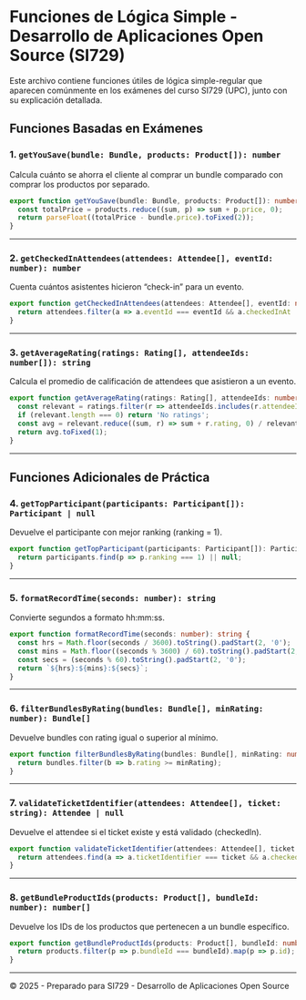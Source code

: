 
# Funciones de Lógica Simple - Desarrollo de Aplicaciones Open Source (SI729)

Este archivo contiene funciones útiles de lógica simple-regular que aparecen comúnmente en los exámenes del curso SI729 (UPC), junto con su explicación detallada.

## Funciones Basadas en Exámenes

### 1. `getYouSave(bundle: Bundle, products: Product[]): number`

Calcula cuánto se ahorra el cliente al comprar un bundle comparado con comprar los productos por separado.

```ts
export function getYouSave(bundle: Bundle, products: Product[]): number {
  const totalPrice = products.reduce((sum, p) => sum + p.price, 0);
  return parseFloat((totalPrice - bundle.price).toFixed(2));
}
```

---

### 2. `getCheckedInAttendees(attendees: Attendee[], eventId: number): number`

Cuenta cuántos asistentes hicieron “check-in” para un evento.

```ts
export function getCheckedInAttendees(attendees: Attendee[], eventId: number): number {
  return attendees.filter(a => a.eventId === eventId && a.checkedInAt !== null).length;
}
```

---

### 3. `getAverageRating(ratings: Rating[], attendeeIds: number[]): string`

Calcula el promedio de calificación de attendees que asistieron a un evento.

```ts
export function getAverageRating(ratings: Rating[], attendeeIds: number[]): string {
  const relevant = ratings.filter(r => attendeeIds.includes(r.attendeeId));
  if (relevant.length === 0) return 'No ratings';
  const avg = relevant.reduce((sum, r) => sum + r.rating, 0) / relevant.length;
  return avg.toFixed(1);
}
```

---

## Funciones Adicionales de Práctica

### 4. `getTopParticipant(participants: Participant[]): Participant | null`

Devuelve el participante con mejor ranking (ranking = 1).

```ts
export function getTopParticipant(participants: Participant[]): Participant | null {
  return participants.find(p => p.ranking === 1) || null;
}
```

---

### 5. `formatRecordTime(seconds: number): string`

Convierte segundos a formato hh:mm:ss.

```ts
export function formatRecordTime(seconds: number): string {
  const hrs = Math.floor(seconds / 3600).toString().padStart(2, '0');
  const mins = Math.floor((seconds % 3600) / 60).toString().padStart(2, '0');
  const secs = (seconds % 60).toString().padStart(2, '0');
  return `${hrs}:${mins}:${secs}`;
}
```

---

### 6. `filterBundlesByRating(bundles: Bundle[], minRating: number): Bundle[]`

Devuelve bundles con rating igual o superior al mínimo.

```ts
export function filterBundlesByRating(bundles: Bundle[], minRating: number): Bundle[] {
  return bundles.filter(b => b.rating >= minRating);
}
```

---

### 7. `validateTicketIdentifier(attendees: Attendee[], ticket: string): Attendee | null`

Devuelve el attendee si el ticket existe y está validado (checkedIn).

```ts
export function validateTicketIdentifier(attendees: Attendee[], ticket: string): Attendee | null {
  return attendees.find(a => a.ticketIdentifier === ticket && a.checkedInAt !== null) || null;
}
```

---

### 8. `getBundleProductIds(products: Product[], bundleId: number): number[]`

Devuelve los IDs de los productos que pertenecen a un bundle específico.

```ts
export function getBundleProductIds(products: Product[], bundleId: number): number[] {
  return products.filter(p => p.bundleId === bundleId).map(p => p.id);
}
```

---

© 2025 - Preparado para SI729 - Desarrollo de Aplicaciones Open Source
